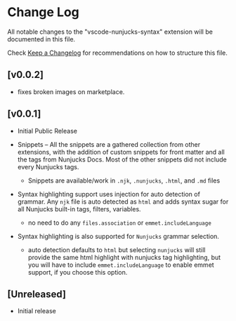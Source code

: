 # Change Log

All notable changes to the "vscode-nunjucks-syntax" extension will be documented in this file.

Check [Keep a Changelog](http://keepachangelog.com/) for recommendations on how to structure this file.

## [v0.0.2]
- fixes broken images on marketplace.

## [v0.0.1]

- Initial Public Release

- Snippets – All the snippets are a gathered collection from other extensions, with the addition of custom snippets for front matter and all the tags from Nunjucks Docs. Most of the other snippets did not include every Nunjucks tags.
  - Snippets are available/work in `.njk`, `.nunjucks`, `.html`, and `.md` files

- Syntax highlighting support uses injection for auto detection of grammar. Any `njk` file is auto detected as `html` and adds syntax sugar for all Nunjucks built-in tags, filters, variables.
  - no need to do any `files.association` or `emmet.includeLanguage`

- Syntax highlighting is also supported for `Nunjucks` grammar selection.
  - auto detection defaults to `html` but selecting `nunjucks` will still provide the same html highlight with nunjucks tag highlighting, but you will have to include `emmet.includeLanguage` to enable emmet support, if you choose this option.


## [Unreleased]

- Initial release
